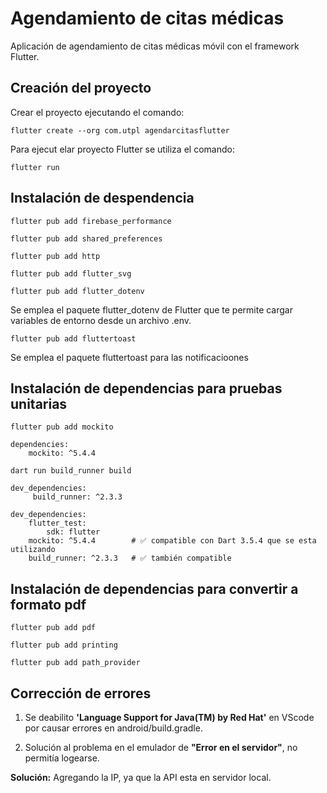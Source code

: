 # Agendamiento de citas médicas
Aplicación de agendamiento de citas médicas móvil con el framework Flutter.

## Creación del proyecto
Crear el proyecto ejecutando el comando:

    flutter create --org com.utpl agendarcitasflutter

Para ejecut elar proyecto Flutter se utiliza el comando:

	flutter run

## Instalación de despendencia

    flutter pub add firebase_performance

	flutter pub add shared_preferences
	
	flutter pub add http
	
	flutter pub add flutter_svg

	flutter pub add flutter_dotenv

Se emplea el paquete flutter_dotenv de Flutter que te permite cargar variables de entorno desde un archivo .env.

	flutter pub add fluttertoast
  
 Se emplea el paquete fluttertoast para las notificacioones
 
## Instalación de dependencias para pruebas unitarias

	flutter pub add mockito

	dependencies:
  		mockito: ^5.4.4

	dart run build_runner build

	dev_dependencies:
 		 build_runner: ^2.3.3

	dev_dependencies:
		flutter_test:
			sdk: flutter
		mockito: ^5.4.4        # ✅ compatible con Dart 3.5.4 que se esta utilizando
		build_runner: ^2.3.3   # ✅ también compatible

## Instalación de dependencias para convertir a formato pdf

	flutter pub add pdf
	
	flutter pub add printing
	
	flutter pub add path_provider
	
## Corrección de errores
1. Se deabilito **'Language Support for Java(TM) by Red Hat'** en VScode por causar errores en android/build.gradle.

2. Solución al problema en el emulador de **"Error en el servidor"**, no permitía logearse.

**Solución:**
Agregando la IP, ya que la API esta en servidor local.
